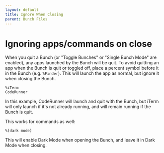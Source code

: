 ```yaml
---
layout: default
title: Ignore When Closing
parent: Bunch Files
---
```

# Ignoring apps/commands on close

When you quit a Bunch (or "Toggle Bunches" or "Single Bunch Mode" are enabled), any apps launched by the Bunch will be quit. To avoid quitting an app when the Bunch is quit or toggled off, place a percent symbol before it in the Bunch (e.g. `%Finder`). This will launch the app as normal, but ignore it when closing the Bunch.

    %iTerm
    CodeRunner

In this example, CodeRunner will launch and quit with the Bunch, but iTerm will only launch if it's not already running, and will remain running if the Bunch is quit.

This works for commands as well:

    %(dark mode)

This will enable Dark Mode when opening the Bunch, and leave it in Dark Mode when closing.
